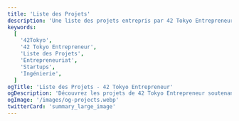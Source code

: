 ```yaml
---
title: 'Liste des Projets'
description: 'Une liste des projets entrepris par 42 Tokyo Entrepreneur.'
keywords:
  [
    '42Tokyo',
    '42 Tokyo Entrepreneur',
    'Liste des Projets',
    'Entrepreneuriat',
    'Startups',
    'Ingénierie',
  ]
ogTitle: 'Liste des Projets - 42 Tokyo Entrepreneur'
ogDescription: 'Découvrez les projets de 42 Tokyo Entrepreneur soutenant les startups.'
ogImage: '/images/og-projects.webp'
twitterCard: 'summary_large_image'
---
```

